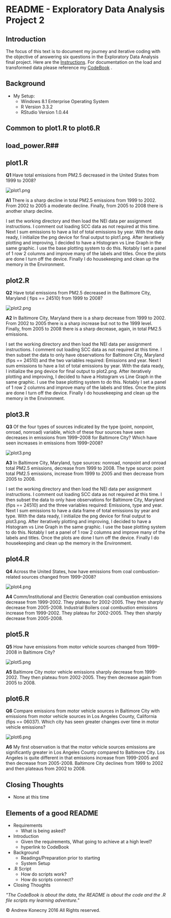 # README - Exploratory Data Analysis Project 2 #

## Introduction ##
The focus of this text is to document my journey and iterative coding with the objective of answering six questions in the Exploratory Data Analysis final project.  Here are the [Instructions](https://github.com/KonecnyA/Ex_Data_Plotting2/blob/master/Instructions.md "EDA Project 2 Instructions"). For documentation on the load and transformed data please reference my [CodeBook](https://github.com/KonecnyA/Ex_Data_Plotting2/blob/master/CodeBook.md "EDA Project 2 CodeBook") .

## Background ##
- My Setup:
	- Windows 8.1 Enterprise Operating System
	- R Version 3.3.2
	- RStudio Version 1.0.44

## Common to plot1.R to plot6.R ##

## load_power.R##


## plot1.R ##
**Q1** Have total emissions from PM2.5 decreased in the United 
States from 1999 to 2008?

![plot1.png](https://github.com/KonecnyA/Ex_Data_Plotting2/blob/master/plot1.png)

**A1** There is a sharp decline in total PM2.5 emissions from 1999 to 2002.  From 2002 to 2005 a moderate decline.  Finally, from 2005 to 2008 there is another sharp decline.

I set the working directory and then load the NEI data per assignment instructions.  I comment out loading SCC data as not required at this time.  Next I sum emissions to have a list of total emissions by year.  With the data ready, I initialize the png device for final output to plot1.png.  After iteratively plotting and improving, I decided to have a Histogram vs Line Graph in the same graphic.  I use the base plotting system to do this. Notably I set a panel of 1 row 2 columns and improve many of the labels and titles. Once the plots are done I turn off the device.  Finally I do housekeeping and clean up the memory in the Environment.

## plot2.R ##
**Q2** Have total emissions from PM2.5 decreased in the  Baltimore City, Maryland ( fips == 24510) from 1999 to 2008?

![plot2.png](https://github.com/KonecnyA/Ex_Data_Plotting2/blob/master/plot2.png)

**A2** In Baltimore City, Maryland there is a sharp decrease from 1999 to 2002.  From 2002 to 2005 there is a sharp increase but not to the 1999 level.  Finally, from 2005 to 2008 there is a sharp decrease, again, in total PM2.5 emissions.

I set the working directory and then load the NEI data per assignment instructions.  I comment out loading SCC data as not required at this time.  I then subset the data to only have observations for Baltimore City, Maryland (fips == 24510) and the two variables required: Emissions and year.  Next I sum emissions to have a list of total emissions by year.  With the data ready, I initialize the png device for final output to plot2.png.  After iteratively plotting and improving, I decided to have a Histogram vs Line Graph in the same graphic.  I use the base plotting system to do this. Notably I set a panel of 1 row 2 columns and improve many of the labels and titles. Once the plots are done I turn off the device.  Finally I do housekeeping and clean up the memory in the Environment.

## plot3.R ##

**Q3** Of the four types of sources indicated by the type (point, nonpoint, onroad, nonroad) variable, which of these four sources have seen decreases in emissions from 1999–2008 for Baltimore City? Which have seen increases in emissions from 1999–2008?

![plot3.png](https://github.com/KonecnyA/Ex_Data_Plotting2/blob/master/plot3.png)

**A3** In Baltimore City, Maryland, type sources: nonroad, nonpoint and onroad total PM2.5 emissions, decrease from 1999 to 2008. The type source: point total PM2.5 emissions, increase from 1999 to 2005 and then decrease from 2005 to 2008.

I set the working directory and then load the NEI data per assignment instructions.  I comment out loading SCC data as not required at this time.  I then subset the data to only have observations for Baltimore City, Maryland (fips == 24510) and the three variables required: Emissions, type and year.  Next I sum emissions to have a data frame of total emissions by year and type.  With the data ready, I initialize the png device for final output to plot3.png.  After iteratively plotting and improving, I decided to have a Histogram vs Line Graph in the same graphic.  I use the base plotting system to do this. Notably I set a panel of 1 row 2 columns and improve many of the labels and titles. Once the plots are done I turn off the device.  Finally I do housekeeping and clean up the memory in the Environment.

## plot4.R ##

**Q4** Across the United States, how have emissions from coal combustion-related sources changed from 1999–2008?

![plot4.png](https://github.com/KonecnyA/Ex_Data_Plotting2/blob/master/plot4.png)

**A4** Comm/Institutional and Electric Generation coal combustion emissions decrease from 1999-2002.  They plateau for 2002-2005.  They then sharply decrease from 2005-2008.  Industrial Boilers coal combustion emissions increase from 1999-2002. They plateau for 2002-2005. They then sharply decrease from 2005-2008.

## plot5.R ##

**Q5** How have emissions from motor vehicle sources changed from 1999–2008 in Baltimore City?

![plot5.png](https://github.com/KonecnyA/Ex_Data_Plotting2/blob/master/plot5.png)

**A5** Baltimore City motor vehicle emissions sharply decrease from 1999-2002. They then plateau from 2002-2005.  They then decrease again from 2005 to 2008.

## plot6.R ##

**Q6** Compare emissions from motor vehicle sources in Baltimore City with emissions from motor vehicle sources in Los Angeles County, California (fips == 06037). Which city has seen greater changes over time in motor vehicle emissions?

![plot6.png](https://github.com/KonecnyA/Ex_Data_Plotting2/blob/master/plot6.png)

**A6** My first observation is that the motor vehicle sources emissions are significantly greater in Los Angeles County compared to Baltimore City. Los Angeles is quite different in that emissions increase from 1999-2005 and then decrease from 2005-2008.  Baltimore City declines from 1999 to 2002 and then plateaus from 2002 to 2008.

## Closing Thoughts ##
- None at this time

## Elements of a good README ##
- Requirements
	- What  is being asked?
- Introduction
	- Given the requirements, What going to achieve at a high level?
	- hyperlink to CodeBook
- Background
	- Readings/Preparation prior to starting
	- System Setup
- .R Script
	- How do scripts work?
	- How do scripts connect?
- Closing Thoughts

*"The CodeBook is about the data, the README is about the code and the .R file scripts my learning adventure."*

© Andrew Konecny 2016 All Rights reserved.